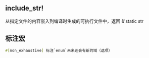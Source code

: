 ## include_str!

从指定文件的内容嵌入到编译时生成的可执行文件中，返回 &'static str

## 标注宏

```rust
#[non_exhaustive] 标注`enum`未来还会有新的域（选项）

```
